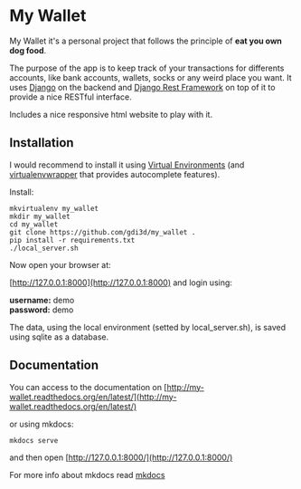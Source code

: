 # My Wallet
My Wallet it's a personal project that follows the principle of **eat you own dog food**.

The purpose of the app is to keep track of your transactions for differents accounts, like bank accounts, wallets, socks or any weird place you want.
It uses [Django](https://www.djangoproject.com/) on the backend and [Django Rest Framework](http://www.django-rest-framework.org/) on top of it to provide a nice RESTful interface.

Includes a nice responsive html website to play with it.

## Installation
I would recommend to install it using [Virtual Environments](http://docs.python-guide.org/en/latest/dev/virtualenvs/) (and [virtualenvwrapper](http://docs.python-guide.org/en/latest/dev/virtualenvs/#virtualenvwrapper) that provides autocomplete features).  

Install:
```
mkvirtualenv my_wallet
mkdir my_wallet
cd my_wallet
git clone https://github.com/gdi3d/my_wallet .
pip install -r requirements.txt
./local_server.sh
```
Now open your browser at:

[http://127.0.0.1:8000](http://127.0.0.1:8000) and login using:

**username:** demo  
**password:** demo

The data, using the local environment (setted by local_server.sh), is saved using sqlite as a database.

## Documentation
You can access to the documentation on [http://my-wallet.readthedocs.org/en/latest/](http://my-wallet.readthedocs.org/en/latest/)

or using mkdocs:
```
mkdocs serve
```
and then open [http://127.0.0.1:8000/](http://127.0.0.1:8000/)

For more info about mkdocs read [mkdocs](http://www.mkdocs.org/)